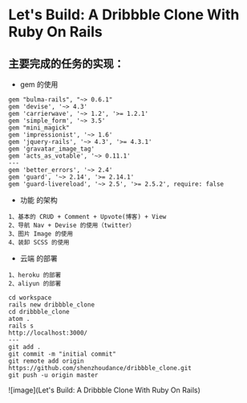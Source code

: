 # Let's Build: A Dribbble Clone With Ruby On Rails


## 主要完成的任务的实现：
- gem 的使用

```
gem "bulma-rails", "~> 0.6.1"
gem 'devise', '~> 4.3'
gem 'carrierwave', '~> 1.2', '>= 1.2.1'
gem 'simple_form', '~> 3.5'
gem "mini_magick"
gem 'impressionist', '~> 1.6'
gem 'jquery-rails', '~> 4.3', '>= 4.3.1'
gem 'gravatar_image_tag'
gem 'acts_as_votable', '~> 0.11.1'
---
gem 'better_errors', '~> 2.4'
gem 'guard', '~> 2.14', '>= 2.14.1'
gem 'guard-livereload', '~> 2.5', '>= 2.5.2', require: false
```
- 功能 的架构
```
1、基本的 CRUD + Comment + Upvote(博客) + View
2、导航 Nav + Devise 的使用（twitter）
3、图片 Image 的使用
4、装卸 SCSS 的使用
```
- 云端 的部署
```
1、heroku 的部署
2、aliyun 的部署
```

```
cd workspace
rails new dribbble_clone
cd dribbble_clone
atom .
rails s
http://localhost:3000/
---
git add .
git commit -m "initial commit"
git remote add origin https://github.com/shenzhoudance/dribbble_clone.git
git push -u origin master
```

![image](Let's Build: A Dribbble Clone With Ruby On Rails)
